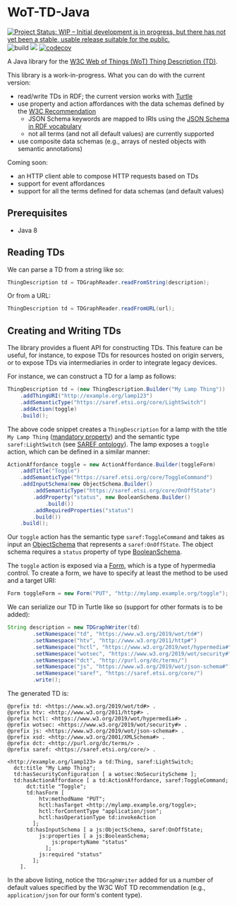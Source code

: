 # WoT-TD-Java

[![Project Status: WIP – Initial development is in progress, but there has not yet been a stable, usable release suitable for the public.](https://www.repostatus.org/badges/latest/wip.svg)](https://www.repostatus.org/#wip)
![build](https://github.com/Interactions-HSG/wot-td-java/workflows/build/badge.svg)
[![](https://www.code-inspector.com/project/8927/score/svg)](https://frontend.code-inspector.com/public/project/8927/wot-td-java/dashboard)
[![codecov](https://codecov.io/gh/Interactions-HSG/wot-td-java/branch/dev/graph/badge.svg)](https://codecov.io/gh/Interactions-HSG/wot-td-java)

A Java library for the [W3C Web of Things (WoT) Thing Description (TD)](https://www.w3.org/TR/wot-thing-description/).

This library is a work-in-progress. What you can do with the current version:
- read/write TDs in RDF; the current version works with [Turtle](https://www.w3.org/TR/turtle/)
- use property and action affordances with the data schemas defined by the [W3C Recommendation](https://www.w3.org/TR/wot-thing-description/#sec-data-schema-vocabulary-definition)
    - JSON Schema keywords are mapped to IRIs using the [JSON Schema in RDF vocabulary](https://www.w3.org/2019/wot/json-schema)
    - not all terms (and not all default values) are currently supported
- use composite data schemas (e.g., arrays of nested objects with semantic annotations) 

Coming soon:
- an HTTP client able to compose HTTP requests based on TDs
- support for event affordances
- support for all the terms defined for data schemas (and default values)

## Prerequisites
* Java 8

## Reading TDs

We can parse a TD from a string like so: 

```java
ThingDescription td = TDGraphReader.readFromString(description);
```

Or from a URL:

```java
ThingDescription td = TDGraphReader.readFromURL(url);
```

## Creating and Writing TDs

The library provides a fluent API for constructing TDs. This feature can be useful, for instance, to expose TDs for resources hosted on origin servers, or to expose TDs via intermediaries in order to integrate legacy devices.

For instance, we can construct a TD for a lamp as follows:

```java
ThingDescription td = (new ThingDescription.Builder("My Lamp Thing"))
    .addThingURI("http://example.org/lamp123")
    .addSemanticType("https://saref.etsi.org/core/LightSwitch")
    .addAction(toggle)
    .build();
```

The above code snippet creates a `ThingDescription` for a lamp with the title `My Lamp Thing` ([mandatory property](https://www.w3.org/TR/wot-thing-description/#thing)) and the semantic type `saref:LightSwitch` (see [SAREF ontology](https://saref.etsi.org/)). The lamp exposes a `toggle` action, which can be defined in a similar manner:

```java
ActionAffordance toggle = new ActionAffordance.Builder(toggleForm)
    .addTitle("Toggle")
    .addSemanticType("https://saref.etsi.org/core/ToggleCommand")
    .addInputSchema(new ObjectSchema.Builder()
        .addSemanticType("https://saref.etsi.org/core/OnOffState")
        .addProperty("status", new BooleanSchema.Builder()
            .build())
        .addRequiredProperties("status")
        .build())
    .build();
```

Our `toggle` action has the semantic type `saref:ToggleCommand` and takes as input an [ObjectSchema](https://www.w3.org/TR/wot-thing-description/#objectschema) that represents a `saref:OnOffState`. The object schema requires a `status` property of type [BooleanSchema](https://www.w3.org/TR/wot-thing-description/#booleanschema).

The `toggle` action is exposed via a [Form](https://www.w3.org/TR/wot-thing-description/#form), which is a type of hypermedia control. To create a form, we have to specify at least the method to be used and a target URI:

```java
Form toggleForm = new Form("PUT", "http://mylamp.example.org/toggle");
```

We can serialize our TD in Turtle like so (support for other formats is to be added): 

```java
String description = new TDGraphWriter(td)
        .setNamespace("td", "https://www.w3.org/2019/wot/td#")
        .setNamespace("htv", "http://www.w3.org/2011/http#")
        .setNamespace("hctl", "https://www.w3.org/2019/wot/hypermedia#")
        .setNamespace("wotsec", "https://www.w3.org/2019/wot/security#")
        .setNamespace("dct", "http://purl.org/dc/terms/")
        .setNamespace("js", "https://www.w3.org/2019/wot/json-schema#")
        .setNamespace("saref", "https://saref.etsi.org/core/")
        .write();
```

The generated TD is:

```
@prefix td: <https://www.w3.org/2019/wot/td#> .
@prefix htv: <http://www.w3.org/2011/http#> .
@prefix hctl: <https://www.w3.org/2019/wot/hypermedia#> .
@prefix wotsec: <https://www.w3.org/2019/wot/security#> .
@prefix js: <https://www.w3.org/2019/wot/json-schema#> .
@prefix xsd: <http://www.w3.org/2001/XMLSchema#> .
@prefix dct: <http://purl.org/dc/terms/> .
@prefix saref: <https://saref.etsi.org/core/> .

<http://example.org/lamp123> a td:Thing, saref:LightSwitch;
  dct:title "My Lamp Thing";
  td:hasSecurityConfiguration [ a wotsec:NoSecurityScheme ];
  td:hasActionAffordance [ a td:ActionAffordance, saref:ToggleCommand;
      dct:title "Toggle";
      td:hasForm [
          htv:methodName "PUT";
          hctl:hasTarget <http://mylamp.example.org/toggle>;
          hctl:forContentType "application/json";
          hctl:hasOperationType td:invokeAction
        ];
      td:hasInputSchema [ a js:ObjectSchema, saref:OnOffState;
          js:properties [ a js:BooleanSchema;
              js:propertyName "status"
            ];
          js:required "status"
        ];
    ].
```

In the above listing, notice the `TDGraphWriter` added for us a number of default values specified by the W3C WoT TD recommendation (e.g., `application/json` for our form's content type). 

